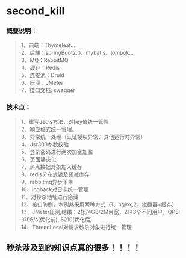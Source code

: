 # second_kill
### 概要说明：
>1、前端：Thymeleaf...</br>
>2、后端：springBoot2.0、mybatis、lombok...</br>
>3、MQ：RabbitMQ</br>
>4、缓存：Redis</br>
>5、连接池：Druid</br>
>6、压测：JMeter</br>
>7、接口文档: swagger

### 技术点：
>1、重写Jedis方法，对key值统一管理</br>
>2、响应格式统一管理。</br>
>3、异常统一处理（认证授权异常、其他运行时异常）</br>
>4、Jsr303参数校验</br>
>5、登录密码进行两次加密加盐</br>
>6、页面静态化</br>
>7、热点数据对象加入缓存</br>
>8、redis分布式锁及预减库存</br>
>9、rabbitmq异步下单</br>
>10、logback对日志统一管理</br>
>11、对秒杀地址进行隐藏</br>
>12、接口防刷，本例共采用两种方式（1、nginx,2、拦截器+缓存）</br>
>13、JMeter压测,结果：2核/4GB/2M带宽，2143个不同用户，QPS: 3196/s(优化前), 6210(优化后)</br>
>14、ThreadLocal对请求秒杀对象进行统一管理


## 秒杀涉及到的知识点真的很多！！！！
